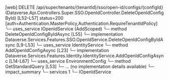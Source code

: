 [web] DELETE /api/super/tenants/{tenantId}/sso/open-id/configs/{configId}  (Dataverse.Api.Controllers.Super.SSO.OpenIdController.DeleteOpenIdConfigById)  [L52–L57] status=200 [auth=Authentication.MasterPolicy,Authentication.RequireTenantIdPolicy]
  └─ uses_service IOpenIdService (AddScoped)
    └─ method DeleteOpenIdConfigByIdAsync [L55]
      └─ implementation Dataverse.Services.Features.SSO.OpenIdService.DeleteOpenIdConfigByIdAsync [L9-L53]
        └─ uses_service IdentityService
          └─ method AddOpenIdConfigAsync [L23]
            └─ implementation Dataverse.Services.Features.Identity.IdentityService.AddOpenIdConfigAsync [L14-L67]
              └─ uses_service EnvironmentConfig
                └─ method GetStandardQuery [L53]
                  └─ ... (no implementation details available)
  └─ impact_summary
    └─ services 1
      └─ IOpenIdService

